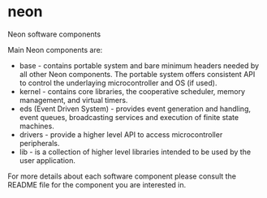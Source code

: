 neon
====

Neon software components

Main Neon components are:
* base - contains portable system and bare minimum headers needed by all other
    Neon components. The portable system offers consistent API to control the
    underlaying microcontroller and OS (if used).
* kernel - contains core libraries, the cooperative scheduler, memory management, 
    and virtual timers. 
* eds (Event Driven System) - provides event generation and handling, event 
    queues, broadcasting services and execution of finite state machines.
* drivers - provide a higher level API to access microcontroller peripherals.
* lib - is a collection of higher level libraries intended to be used by the
    user application.
    
For more details about each software component please consult the README file 
for the component you are interested in.
